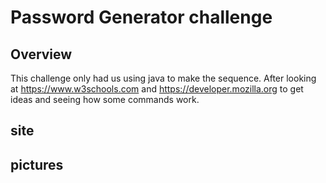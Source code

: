 # Password Generator challenge

## Overview

This challenge only had us using java to make the sequence.
After looking at https://www.w3schools.com and https://developer.mozilla.org to get ideas and seeing how some commands work.

## site




## pictures


